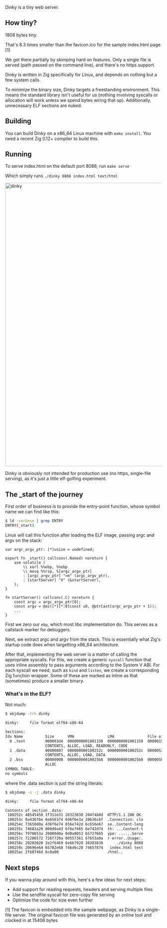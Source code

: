 Dinky is a tiny web server.

## How tiny? 
1808 bytes tiny.

That's 8.3 times smaller than the favicon.ico for the sample index.html page [1]

We get there partially by skimping hard on features. Only a single file is served (path passed on the command line),
and there's no https support.

Dinky is written in Zig specifically for Linux, and depends on nothing but a few system calls.

To minimize the binary size, Dinky targets a freestanding environment. This means the standard library isn't useful for us (nothing involving syscalls or allocation will work unless we spend bytes wiring that up).
Additionally, unnecessary ELF sections are nuked.

## Building
You can build Dinky on a x86_64 Linux machine with `make install`. You need a recent Zig 0.12+ compiler to build this.

## Running
To serve index.html on the default port 8088, run `make serve`

Which simply runs `./dinky 8088 index.html text/html`

<img width="908" alt="dinky" src="https://github.com/cryptocode/dinky/assets/34946442/84d50eba-e62a-4114-bc27-cab5e3f46530">

Dinky is obviously not intended for production use (no https, single-file serving), as it's just a little elf-golfing experiment.

## The _start of the journey
First order of business is to provide the entry-point function, whose symbol name we can find like this:

```bash
$ ld -verbose | grep ENTRY
ENTRY(_start)
```

Linux will call this function after loading the ELF image, passing argc and argv on the stack:

```zig
var argc_argv_ptr: [*]usize = undefined;

export fn _start() callconv(.Naked) noreturn {
    asm volatile (
        \\ xorl %%ebp, %%ebp
        \\ movq %%rsp, %[argc_argv_ptr]
        : [argc_argv_ptr] "=m" (argc_argv_ptr),
        : [startServer] "X" (&startServer),
    );
}

fn startServer() callconv(.C) noreturn {
    const argc = argc_argv_ptr[0];
    const argv = @as([*][*:0]const u8, @ptrCast(argc_argv_ptr + 1));
    ...
}
```

First we zero our `ebp`, which most libc implementation do. This serves as a
callstack marker for debuggers.

Next, we extract argc and argv from the stack. This is essentially what Zig's startup
code does when targetting x86_64 architecture.

After that, implementing the web server is a matter of calling the appropriate syscalls.
For this, we create a generic `syscall` function that uses inline assembly to pass
arguments according to the System V ABI. For each syscall we need, such as `bind` and
`listen`, we create a corresponding Zig function wrapper. Some of these are marked
as inline as that (sometimes) produce a smaller binary.

### What's in the ELF?

Not much:

```bash
$ objdump -trh dinky

dinky:     file format elf64-x86-64

Sections:
Idx Name          Size      VMA               LMA               File off  Algn
  0 .text         000003d4  0000000001001158  0000000001001158  00000158  2**2
                  CONTENTS, ALLOC, LOAD, READONLY, CODE
  1 .data         00000087  000000000100252c  000000000100252c  0000052c  2**0
                  CONTENTS, ALLOC, LOAD, DATA
  2 .bss          00000008  00000000010025b8  00000000010025b8  000005b3  2**3
                  ALLOC
SYMBOL TABLE:
no symbols
```
where the .data section is just the string literals:

```bash
$ objdump -s -j .data dinky

dinky:     file format elf64-x86-64

Contents of section .data:
 100252c 48545450 2f312e31 20323030 204f4b0d  HTTP/1.1 200 OK.
 100253c 0a436f6e 6e656374 696f6e3a 20636c6f  .Connection: clo
 100254c 73650d0a 436f6e74 656e742d 6c656e67  se..Content-leng
 100255c 74683a20 000d0a43 6f6e7465 6e742d74  th: ...Content-t
 100256c 7970653a 20000d0a 0d0a0053 65727665  ype: ......Serve
 100257c 72206572 726f720a 00557361 67653a0a  r error..Usage:.
 100258c 20202020 2e2f6469 6e6b7920 38303838      ./dinky 8088
 100259c 20696e64 65782e68 746d6c20 74657874   index.html text
 10025ac 2f68746d 6c0a00                      /html..  
```

## Next steps
If you wanna play around with this, here's a few ideas for next steps:

* Add support for reading requests, headers and serving multiple files
* Use the sendfile syscall for zero-copy file serving
* Optimize the code for size even further

[1] The favicon is embedded into the sample webpage, as Dinky is a single-file server. The original favicon file was generated by an online tool and clocked in at 15406 bytes</sub>
